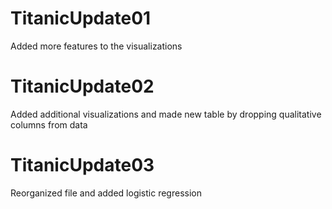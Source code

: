 # TitanicUpdate01
Added more features to the visualizations
# TitanicUpdate02
Added additional visualizations and made new table by dropping qualitative columns from data
# TitanicUpdate03
Reorganized file and added logistic regression
